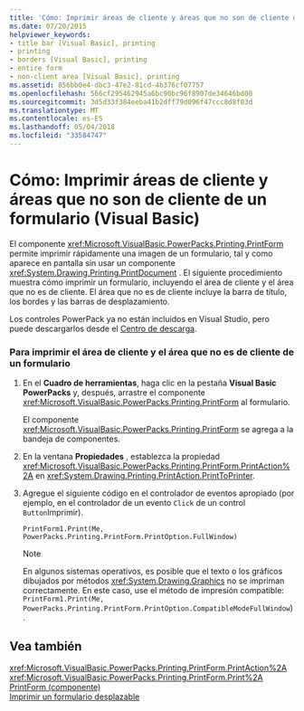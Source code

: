 ```yaml
---
title: 'Cómo: Imprimir áreas de cliente y áreas que no son de cliente de un formulario (Visual Basic)'
ms.date: 07/20/2015
helpviewer_keywords:
- title bar [Visual Basic], printing
- printing
- borders [Visual Basic], printing
- entire form
- non-client area [Visual Basic], printing
ms.assetid: 856bb0e4-dbc3-47e2-81cd-4b376cf07757
ms.openlocfilehash: 566cf295462945a6bc90bc96f8907de34646bd00
ms.sourcegitcommit: 3d5d33f384eeba41b2dff79d096f47ccc8d8f03d
ms.translationtype: MT
ms.contentlocale: es-ES
ms.lasthandoff: 05/04/2018
ms.locfileid: "33584747"
---
```

# <a name="how-to-print-client-and-non-client-areas-of-a-form-visual-basic"></a>Cómo: Imprimir áreas de cliente y áreas que no son de cliente de un formulario (Visual Basic)
El componente <xref:Microsoft.VisualBasic.PowerPacks.Printing.PrintForm> permite imprimir rápidamente una imagen de un formulario, tal y como aparece en pantalla sin usar un componente <xref:System.Drawing.Printing.PrintDocument> . El siguiente procedimiento muestra cómo imprimir un formulario, incluyendo el área de cliente y el área que no es de cliente. El área que no es de cliente incluye la barra de título, los bordes y las barras de desplazamiento.  
  
 Los controles PowerPack ya no están incluidos en Visual Studio, pero puede descargarlos desde el [Centro de descarga](http://www.microsoft.com/en-us/download/details.aspx?id=25169).  
  
### <a name="to-print-both-the-client-and-the-non-client-areas-of-a-form"></a>Para imprimir el área de cliente y el área que no es de cliente de un formulario  
  
1.  En el **Cuadro de herramientas**, haga clic en la pestaña **Visual Basic PowerPacks** y, después, arrastre el componente <xref:Microsoft.VisualBasic.PowerPacks.Printing.PrintForm> al formulario.  
  
     El componente <xref:Microsoft.VisualBasic.PowerPacks.Printing.PrintForm> se agrega a la bandeja de componentes.  
  
2.  En la ventana **Propiedades** , establezca la propiedad <xref:Microsoft.VisualBasic.PowerPacks.Printing.PrintForm.PrintAction%2A> en <xref:System.Drawing.Printing.PrintAction.PrintToPrinter>.  
  
3.  Agregue el siguiente código en el controlador de eventos apropiado (por ejemplo, en el controlador de un evento `Click` de un control `Button`Imprimir).  
  
    ```  
    PrintForm1.Print(Me, PowerPacks.Printing.PrintForm.PrintOption.FullWindow)  
    ```  
  
    > [!NOTE]
    >  En algunos sistemas operativos, es posible que el texto o los gráficos dibujados por métodos <xref:System.Drawing.Graphics> no se impriman correctamente. En este caso, use el método de impresión compatible: `PrintForm1.Print(Me, PowerPacks.Printing.PrintForm.PrintOption.CompatibleModeFullWindow`).  
  
## <a name="see-also"></a>Vea también  
 <xref:Microsoft.VisualBasic.PowerPacks.Printing.PrintForm.PrintAction%2A>  
 <xref:Microsoft.VisualBasic.PowerPacks.Printing.PrintForm.Print%2A>  
 [PrintForm (componente)](../../../visual-basic/developing-apps/printing/printform-component.md)  
 [Imprimir un formulario desplazable](../../../visual-basic/developing-apps/printing/how-to-print-a-scrollable-form.md)

